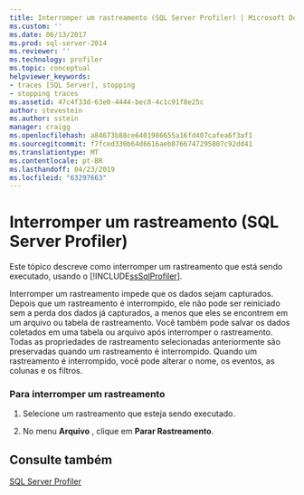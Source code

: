 ```yaml
---
title: Interromper um rastreamento (SQL Server Profiler) | Microsoft Docs
ms.custom: ''
ms.date: 06/13/2017
ms.prod: sql-server-2014
ms.reviewer: ''
ms.technology: profiler
ms.topic: conceptual
helpviewer_keywords:
- traces [SQL Server], stopping
- stopping traces
ms.assetid: 47c4f33d-63e0-4444-bec8-4c1c91f8e25c
author: stevestein
ms.author: sstein
manager: craigg
ms.openlocfilehash: a84673b88ce6401986655a16fd407cafea6f3af1
ms.sourcegitcommit: f7fced330b64d6616aeb8766747295807c92dd41
ms.translationtype: MT
ms.contentlocale: pt-BR
ms.lasthandoff: 04/23/2019
ms.locfileid: "63297663"
---
```

# <a name="stop-a-trace-sql-server-profiler"></a>Interromper um rastreamento (SQL Server Profiler)
  Este tópico descreve como interromper um rastreamento que está sendo executado, usando o [!INCLUDE[ssSqlProfiler](../../includes/sssqlprofiler-md.md)].  
  
 Interromper um rastreamento impede que os dados sejam capturados. Depois que um rastreamento é interrompido, ele não pode ser reiniciado sem a perda dos dados já capturados, a menos que eles se encontrem em um arquivo ou tabela de rastreamento. Você também pode salvar os dados coletados em uma tabela ou arquivo após interromper o rastreamento. Todas as propriedades de rastreamento selecionadas anteriormente são preservadas quando um rastreamento é interrompido. Quando um rastreamento é interrompido, você pode alterar o nome, os eventos, as colunas e os filtros.  
  
### <a name="to-stop-a-trace"></a>Para interromper um rastreamento  
  
1.  Selecione um rastreamento que esteja sendo executado.  
  
2.  No menu **Arquivo** , clique em **Parar Rastreamento**.  
  
## <a name="see-also"></a>Consulte também  
 [SQL Server Profiler](sql-server-profiler.md)  
  
  
